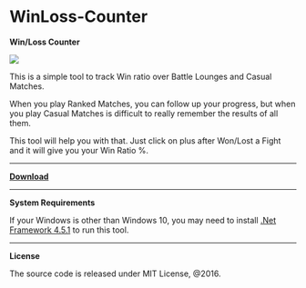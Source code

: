 # WinLoss-Counter

**Win/Loss Counter**

![](http://i.imgur.com/rq2KHxo.jpg)

This is a simple tool to track Win ratio over Battle Lounges and Casual Matches. 

When you play Ranked Matches, you can follow up your progress, but when you play Casual Matches is difficult to really remember the results of all them.

This tool will help you with that. Just click on plus after Won/Lost a Fight and it will give you your Win Ratio %.

----------

[**Download**](https://github.com/DiegoDN/WinLoss-Counter/raw/master/WinLoss%20Counter/bin/Release/WinLoss%20Counter.exe)

----------
**System Requirements**

If your Windows is other than Windows 10, you may need to install [.Net Framework 4.5.1](https://www.microsoft.com/pt-br/download/details.aspx?id=40779) to run this tool.

----------
**License**

The source code is released under MIT License, @2016.
